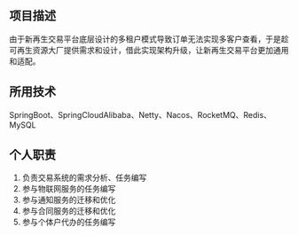 ## 项目描述 
由于新再生交易平台底层设计的多租户模式导致订单无法实现多客户查看，于是趁可再生资源大厂提供需求和设计，借此实现架构升级，让新再生交易平台更加通用和适配。
## 所用技术
SpringBoot、SpringCloudAlibaba、Netty、Nacos、RocketMQ、Redis、MySQL
## 个人职责

1. 负责交易系统的需求分析、任务编写
2. 参与物联网服务的任务编写
3. 参与通知服务的迁移和优化
4. 参与合同服务的迁移和优化
5. 参与个体户代办的任务编写


